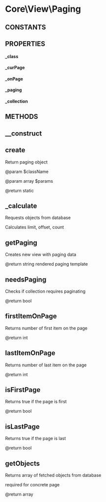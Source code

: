 # Core\View\Paging
## CONSTANTS

## PROPERTIES

#### _class
#### _curPage
#### _onPage
#### _paging
#### _collection
## METHODS

## __construct
## create



	 
 Return paging object
	 
 @param $className
	 
 @param array $params
	 
 @return static
	 
## _calculate



	 
 Requests objects from database
	 
 Calculates limit, offset, count
	 
## getPaging



	 
 Creates new view with paging data
	 
 @return string rendered paging template
	 
## needsPaging



	 
 Checks if collection requires paginating
	 
 @return bool
	 
## firstItemOnPage



	 
 Returns number of first item on the page
	 
 @return int
	 
## lastItemOnPage



	 
 Returns number of last item on the page
	 
 @return int
	 
## isFirstPage



	 
 Returns true if the page is first
	 
 @return bool
	 
## isLastPage



	 
 Returns true if the page is last
	 
 @return bool
	 
## getObjects



	 
 Returns array of fetched objects from database
	 
 required for concrete page
	 
 @return array
	 
